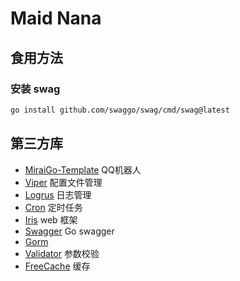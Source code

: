 # Maid Nana
## 食用方法

### 安装 swag
```bash
go install github.com/swaggo/swag/cmd/swag@latest
```

## 第三方库
- [MiraiGo-Template](https://github.com/Logiase/MiraiGo-Template) QQ机器人
- [Viper](https://github.com/spf13/viper) 配置文件管理
- [Logrus](https://github.com/sirupsen/logrus) 日志管理
- [Cron](https://github.com/robfig/cron) 定时任务
- [Iris](https://github.com/kataras/iris) web 框架
- [Swagger](https://github.com/iris-contrib/swagger) Go swagger
- [Gorm](https://gorm.io/docs/)
- [Validator](https://github.com/go-playground/validator/v10) 参数校验
- [FreeCache](https://github.com/coocood/freecache) 缓存